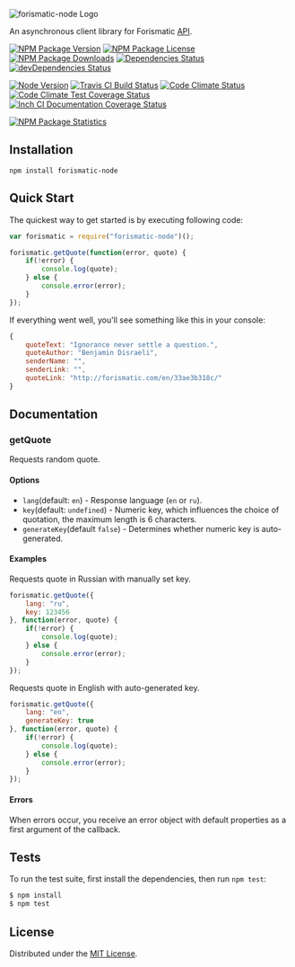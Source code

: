 ![forismatic-node Logo][logo]

An asynchronous client library for Forismatic [API](http://forismatic.com/en/api/).

[![NPM Package Version][npm-package-version-badge]][npm-package-url]
[![NPM Package License][npm-package-license-badge]][npm-package-license-url]
[![NPM Package Downloads][npm-package-downloads-badge]][npm-package-url]
[![Dependencies Status][dependencies-status-badge]][dependencies-status-page-url]
[![devDependencies Status][devDependencies-status-badge]][devDependencies-status-page-url]

[![Node Version][node-version-badge]][node-downloads-page-url]
[![Travis CI Build Status][travis-ci-build-status-badge]][travis-ci-build-status-page-url]
[![Code Climate Status][code-climate-status-badge]][code-climate-status-page-url]
[![Code Climate Test Coverage Status][code-climate-test-coverage-status-badge]][code-climate-test-coverage-status-page-url]
[![Inch CI Documentation Coverage Status][inch-ci-documentation-coverage-status-badge]][inch-ci-documentation-coverage-status-page-url]

[![NPM Package Statistics][npm-package-statistics-badge]][npm-package-url]

## Installation

`npm install forismatic-node`

## Quick Start

The quickest way to get started is by executing following code:

```javascript
var forismatic = require("forismatic-node")();

forismatic.getQuote(function(error, quote) {
    if(!error) {
        console.log(quote);
    } else {
        console.error(error);
    }
});
```

If everything went well, you'll see something like this in your console:

```javascript
{
    quoteText: "Ignorance never settle a question.",
    quoteAuthor: "Benjamin Disraeli",
    senderName: "",
    senderLink: "",
    quoteLink: "http://forismatic.com/en/33ae3b318c/"
}
```

## Documentation

### getQuote

Requests random quote.

#### Options

- `lang`(default: `en`) - Response language (`en` or `ru`).
- `key`(default: `undefined`) - Numeric key, which influences the choice of quotation, the maximum length is 6 characters.
- `generateKey`(default `false`) - Determines whether numeric key is auto-generated.

#### Examples

Requests quote in Russian with manually set key.

```javascript
forismatic.getQuote({
    lang: "ru",
    key: 123456
}, function(error, quote) {
    if(!error) {
        console.log(quote);
    } else {
        console.error(error);
    }
});
```

Requests quote in English with auto-generated key.

```javascript
forismatic.getQuote({
    lang: "en",
    generateKey: true
}, function(error, quote) {
    if(!error) {
        console.log(quote);
    } else {
        console.error(error);
    }
});
```

#### Errors

When errors occur, you receive an error object with default properties as a first argument of the callback.

## Tests

To run the test suite, first install the dependencies, then run `npm test`:

```bash
$ npm install
$ npm test
```

## License

Distributed under the [MIT License](LICENSE).

[logo]: https://cldup.com/LCozDFbBNP.png

[npm-package-url]: https://npmjs.org/package/forismatic-node

[npm-package-version-badge]: https://img.shields.io/npm/v/forismatic-node.svg?style=flat-square

[npm-package-license-badge]: https://img.shields.io/npm/l/forismatic-node.svg?style=flat-square
[npm-package-license-url]: http://opensource.org/licenses/MIT

[npm-package-downloads-badge]: https://img.shields.io/npm/dm/forismatic-node.svg?style=flat-square

[dependencies-status-badge]: https://david-dm.org/AnatoliyGatt/forismatic-node.svg?style=flat-square
[dependencies-status-page-url]: https://david-dm.org/AnatoliyGatt/forismatic-node#info=dependencies

[devDependencies-status-badge]: https://david-dm.org/AnatoliyGatt/forismatic-node/dev-status.svg?style=flat-square
[devDependencies-status-page-url]: https://david-dm.org/AnatoliyGatt/forismatic-node#info=devDependencies

[node-version-badge]: https://img.shields.io/node/v/forismatic-node.svg?style=flat-square
[node-downloads-page-url]: https://nodejs.org/en/download/

[travis-ci-build-status-badge]: https://img.shields.io/travis/AnatoliyGatt/forismatic-node.svg?style=flat-square
[travis-ci-build-status-page-url]: https://travis-ci.org/AnatoliyGatt/forismatic-node

[code-climate-status-badge]: https://img.shields.io/codeclimate/github/AnatoliyGatt/forismatic-node.svg?style=flat-square
[code-climate-status-page-url]: https://codeclimate.com/github/AnatoliyGatt/forismatic-node

[code-climate-test-coverage-status-badge]: https://img.shields.io/codeclimate/coverage/github/AnatoliyGatt/forismatic-node.svg?style=flat-square
[code-climate-test-coverage-status-page-url]: https://codeclimate.com/github/AnatoliyGatt/forismatic-node/coverage

[inch-ci-documentation-coverage-status-badge]: https://inch-ci.org/github/AnatoliyGatt/forismatic-node.svg?style=flat-square
[inch-ci-documentation-coverage-status-page-url]: https://inch-ci.org/github/AnatoliyGatt/forismatic-node

[npm-package-statistics-badge]: https://nodei.co/npm/forismatic-node.png?downloads=true&downloadRank=true&stars=true